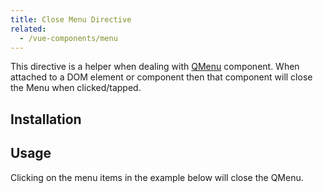 ```yaml
---
title: Close Menu Directive
related:
  - /vue-components/menu
---
```


This directive is a helper when dealing with [QMenu](/vue-components/menu) component. When attached to a DOM element or component then that component will close the Menu when clicked/tapped.

## Installation
<doc-installation directives="CloseMenu" />

## Usage
Clicking on the menu items in the example below will close the QMenu.

<doc-example title="Basic" file="CloseMenu/Basic" />

